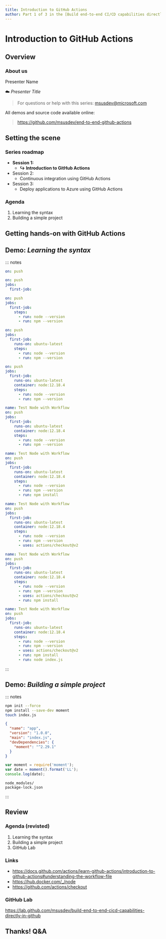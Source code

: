```yaml
---
title: Introduction to GitHub Actions
author: Part 1 of 3 in the [Build end-to-end CI/CD capabilities directly in GitHub](https://github.com/MSUSDEV/end-to-end-github-actions) series
---
```


# Introduction to GitHub Actions

## Overview

### About us

Presenter Name

☁️ *Presenter Title*

> For questions or help with this series: <msusdev@microsoft.com>

All demos and source code available online:

> <https://github.com/msusdev/end-to-end-github-actions>

## Setting the scene

### Series roadmap

* **Session 1:**
  * **↪️ Introduction to GitHub Actions**
* Session 2:
  * Continuous integration using GitHub Actions
* Session 3:
  * Deploy applications to Azure using GitHub Actions
  
### Agenda

1. Learning the syntax
1. Building a simple project

## Getting hands-on with GitHub Actions

## Demo: *Learning the syntax*

::: notes

```yml
on: push
```

```yml
on: push
jobs:
  first-job:
```

```yml
on: push
jobs:
  first-job:
    steps:
      - run: node --version
      - run: npm --version
```

```yml
on: push
jobs:
  first-job:
    runs-on: ubuntu-latest
    steps:
      - run: node --version
      - run: npm --version
```

```yml
on: push
jobs:
  first-job:
    runs-on: ubuntu-latest
    container: node:12.18.4
    steps:
      - run: node --version
      - run: npm --version
```

```yml
name: Test Node with Workflow
on: push
jobs:
  first-job:
    runs-on: ubuntu-latest
    container: node:12.18.4
    steps:
      - run: node --version
      - run: npm --version
```

```yml
name: Test Node with Workflow
on: push
jobs:
  first-job:
    runs-on: ubuntu-latest
    container: node:12.18.4
    steps:
      - run: node --version
      - run: npm --version
      - run: npm install
```

```yml
name: Test Node with Workflow
on: push
jobs:
  first-job:
    runs-on: ubuntu-latest
    container: node:12.18.4
    steps:
      - run: node --version
      - run: npm --version
      - uses: actions/checkout@v2
```

```yml
name: Test Node with Workflow
on: push
jobs:
  first-job:
    runs-on: ubuntu-latest
    container: node:12.18.4
    steps:
      - run: node --version
      - run: npm --version
      - uses: actions/checkout@v2
      - run: npm install
```

```yml
name: Test Node with Workflow
on: push
jobs:
  first-job:
    runs-on: ubuntu-latest
    container: node:12.18.4
    steps:
      - run: node --version
      - run: npm --version
      - uses: actions/checkout@v2
      - run: npm install
      - run: node index.js
```

:::

## Demo: *Building a simple project*

::: notes

```sh
npm init --force
npm install --save-dev moment
touch index.js
```

```json
{
  "name": "app",
  "version": "1.0.0",
  "main": "index.js",
  "devDependencies": {
    "moment": "^2.29.1"
  }
}
```

```js
var moment = require('moment');
var date = moment().format('LL');
console.log(date);
```

```gitignore
node_modules/
package-lock.json
```

:::

## Review

### Agenda (revisted)

1. Learning the syntax
1. Building a simple project
1. GitHub Lab

### Links

* <https://docs.github.com/actions/learn-github-actions/introduction-to-github-actions#understanding-the-workflow-file>
* <https://hub.docker.com/_/node>
* <https://github.com/actions/checkout>

### GitHub Lab

<https://lab.github.com/msusdev/build-end-to-end-cicd-capabilities-directly-in-github>

## Thanks! Q&A
